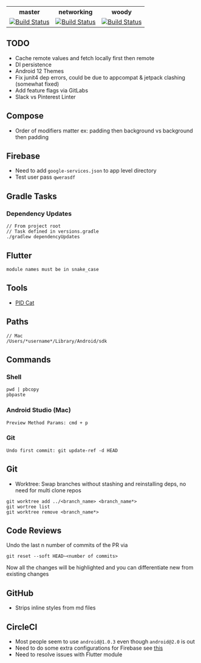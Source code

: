 <table>
  <tr>
    <th>master</th>
    <th>networking</th>
    <th>woody</th>
  </tr>
  <tr>
    <td>
      <a href="https://circleci.com/gh/Android-Avengers/Project-X/tree/master">
        <img alt="Build Status" src="https://circleci.com/gh/Android-Avengers/Project-X/tree/master.svg?style=shield" />
      </a>
    </td>
     <td>
      <a href="https://circleci.com/gh/Android-Avengers/Project-X/tree/networking">
        <img alt="Build Status" src="https://circleci.com/gh/Android-Avengers/Project-X/tree/networking.svg?style=shield" />
      </a>
    </td>
    <td>
      <a href="https://circleci.com/gh/Android-Avengers/Project-X/tree/woody">
        <img alt="Build Status" src="https://circleci.com/gh/Android-Avengers/Project-X/tree/woody.svg?style=shield" />
      </a>
    </td>
  </tr>
</table>

## TODO
- Cache remote values and fetch locally first then remote
- DI persistence
- Android 12 Themes
- Fix junit4 dep errors, could be due to appcompat & jetpack clashing (somewhat fixed)
- Add feature flags via GitLabs
- Slack vs Pinterest Linter

## Compose
- Order of modifiers matter ex: padding then background vs background then padding


## Firebase
- Need to add ```google-services.json``` to app level directory
- Test user pass `qwerasdf`

## Gradle Tasks

### Dependency Updates
```
// From project root
// Task defined in versions.gradle
./gradlew dependencyUpdates
```

## Flutter
```
module names must be in snake_case
```

## Tools
- [PID Cat](https://github.com/JakeWharton/pidcat)

## Paths
```
// Mac
/Users/*username*/Library/Android/sdk
```

## Commands
### Shell
```
pwd | pbcopy
pbpaste
```

### Android Studio (Mac)
```
Preview Method Params: cmd + p
```

### Git
```
Undo first commit: git update-ref -d HEAD
```

## Git
- Worktree: Swap branches without stashing and reinstalling deps, no need for multi clone repos
```
git worktree add ../<branch_name> <branch_name*>
git wortree list
git worktree remove <branch_name*>

```

## Code Reviews
Undo the last n number of commits of the PR via
```
git reset --soft HEAD~<number of commits>
```
Now all the changes will be highlighted and you can differentiate new from existing changes

## GitHub
- Strips inline styles from md files

## CircleCI
- Most people seem to use ```android@1.0.3``` even though ```android@2.0``` is out
- Need to do some extra configurations for Firebase see [this](https://ayltai.medium.com/all-you-need-to-know-about-circleci-2-0-with-firebase-test-lab-2a66785ff3c2)
- Need to resolve issues with Flutter module
